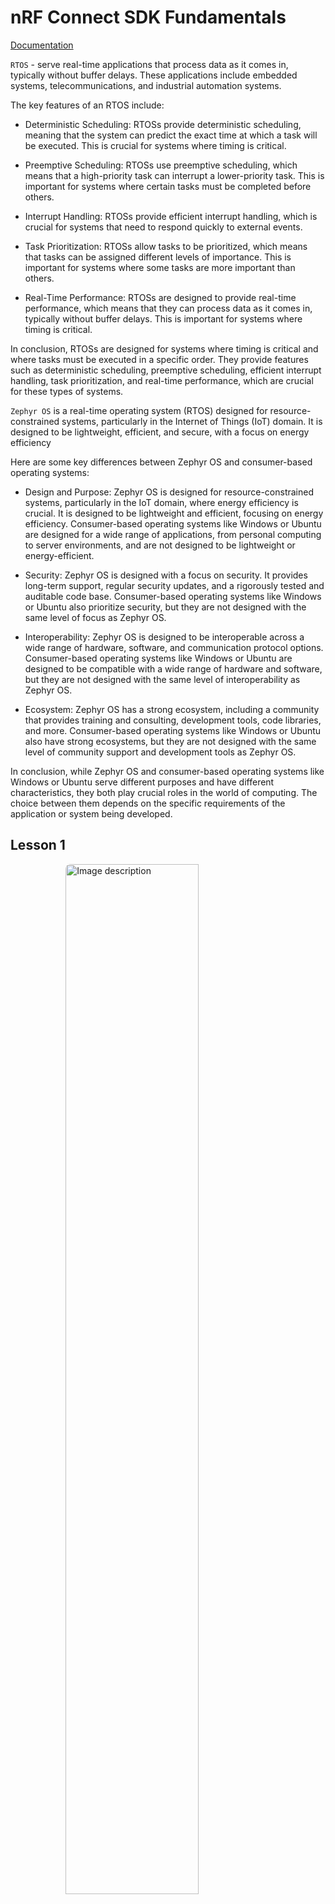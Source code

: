 # nRF Connect SDK Fundamentals

[Documentation](https://developer.nordicsemi.com/nRF_Connect_SDK/doc/latest/nrf/index.html)

`RTOS` - serve real-time applications that process data as it comes in, typically without buffer delays. These applications include embedded systems,
telecommunications, and industrial automation systems.

The key features of an RTOS include:

- Deterministic Scheduling: RTOSs provide deterministic scheduling, meaning that the system can predict the exact time at which a task will be executed.
This is crucial for systems where timing is critical.

- Preemptive Scheduling: RTOSs use preemptive scheduling, which means that a high-priority task can interrupt a lower-priority task. This is important
for systems where certain tasks must be completed before others.

- Interrupt Handling: RTOSs provide efficient interrupt handling, which is crucial for systems that need to respond quickly to external events.

- Task Prioritization: RTOSs allow tasks to be prioritized, which means that tasks can be assigned different levels of importance. This is important
for systems where some tasks are more important than others.

- Real-Time Performance: RTOSs are designed to provide real-time performance, which means that they can process data as it comes in, typically without
buffer delays. This is important for systems where timing is critical.

In conclusion, RTOSs are designed for systems where timing is critical and where tasks must be executed in a specific order. They provide features such
as deterministic scheduling, preemptive scheduling, efficient interrupt handling, task prioritization, and real-time performance, which are crucial
for these types of systems.

`Zephyr OS` is a real-time operating system (RTOS) designed for resource-constrained systems, particularly in the Internet of Things (IoT) domain.
It is designed to be lightweight, efficient, and secure, with a focus on energy efficiency

Here are some key differences between Zephyr OS and consumer-based operating systems:

- Design and Purpose: Zephyr OS is designed for resource-constrained systems, particularly in the IoT domain, where energy efficiency is crucial.
It is designed to be lightweight and efficient, focusing on energy efficiency. Consumer-based operating systems like Windows or Ubuntu are designed
for a wide range of applications, from personal computing to server environments, and are not designed to be lightweight or energy-efficient.

- Security: Zephyr OS is designed with a focus on security. It provides long-term support, regular security updates, and a rigorously tested and
auditable code base. Consumer-based operating systems like Windows or Ubuntu also prioritize security, but they are not designed with the same level of
focus as Zephyr OS.

- Interoperability: Zephyr OS is designed to be interoperable across a wide range of hardware, software, and communication protocol options.
Consumer-based operating systems like Windows or Ubuntu are designed to be compatible with a wide range of hardware and software, but they are not
designed with the same level of interoperability as Zephyr OS.

- Ecosystem: Zephyr OS has a strong ecosystem, including a community that provides training and consulting, development tools, code libraries, and more.
Consumer-based operating systems like Windows or Ubuntu also have strong ecosystems, but they are not designed with the same level of community support
and development tools as Zephyr OS.

In conclusion, while Zephyr OS and consumer-based operating systems like Windows or Ubuntu serve different purposes and have different characteristics,
they both play crucial roles in the world of computing. The choice between them depends on the specific requirements of the application or system
being developed.

## Lesson 1

<img src="./assets/nRF_connect_sdk_2-01.png" alt="Image description"
style="display: block; margin: auto; width: 65%; height: auto; border-radius: 8px;">

`Zephyr RTOS` is an open-source real-time operating system for connected and resource-constrained embedded devices. It includes a scheduler that ensures
predictable/deterministic execution patterns and abstracts out the timing requirements. It also comes with a rich set of fundamental libraries and middleware
that simplifies development and helps reduce a product’s time to market. Zephyr RTOS is highly configurable and enables scalable configurations from
very small configurations for memory-constrained devices (minimum 8 kilobytes, for example, simple LED blinking application) to powerful, feature-rich,
high-processing power devices (multiple MBs of memory) with large memory configurations.

Internally, the nRF Connect SDK code is organized into four main repositories:

- nrf – Applications, samples, connectivity protocols (Nordic)
- nrfxlib – Common libraries and stacks (Nordic)
- Zephyr – RTOS & Board configurations (open source)
- MCUBoot – Secure Bootloader (open source)

<img src="./assets/Lesson_1_build_process-04.png" alt="Image description"
style="display: block; margin: auto; width: 85%; height: auto; border-radius: 8px;">

`west` is a core command-line utility that is internally invoked by the nRF Connect for VS Code to do many tasks including building, and flashing
applications to your board.

The `devicetree` describes the hardware and `Kconfig` generates definitions that configure the whole system.

## Lesson 2

examine how hardware is described in nRF Connect SDK, whether it is a development kit (DK), a System on Chip (SoC), a System in a Package (SiP).

Objectives

- Examine the devicetree API <zephyr/devicetree.h>
- Examine board-level devicetree .dts
- Examine SoC-level devicetree .dtsi
- Understand the purpose of devicetree binding files (.yaml) and the compatible property
- Understand the device driver model <zephyr/device.h>
- Analyze the decoupling between a device driver API and a device driver implementation and the need to have a device pointer
- Examine the generic GPIO interface APIs <zephyr/drivers/gpio.h>
- Practice through hands-on exercises configuring GPIO pins and learn how to read/write to/from GPIO pins and how to set up interrupts for input GPIO pins

### Devicetree

```sh
/dts-v1/;
/ {
        a-node {
                subnode_label: a-sub-node {
                        foo = <3>;
                };
        };
};
```

#### Devicetree bindings (YAML files)

It declares requirements on the contents of devicetree nodes, and provides semantic information about the contents of valid nodes.

```yaml
compatible: "nordic,nrf-sample"
properties:
  num-sample:
    type: int
    required: true
```

Sample DTS file (.dts) with the node `node0` that is set to the compatible `nordic,nrf-sample`. This means the `node0` node must have the required property
`num-sample` and that property must be assigned an integer value. Otherwise, the build will fail.

```sh
node0 {
     compatible = "nordic,nrf-sample";
     num-sample = <3>;
};
```

#### Aliases

name of the property is the name of that alias and the value of the property is a reference to a node in the device tree.

```sh
/ {
        aliases {
                subnode_alias = &subnode_label;
        };
};
```

The purpose here is that your C/C++ application code (Ex: main.c) will use the alias. The definition of fixed aliases (Ex: led0 for the first LED on a
board ) in boards’ dts files can make the application code more portable, as it can avoid hard-coding varying device node names and make the application
code more flexible to changes in the board used.

#### Accessing the devicetree

[Ways to get node-identifier](https://developer.nordicsemi.com/nRF_Connect_SDK/doc/latest/zephyr/build/dts/api-usage.html#node-identifiers)

To get information about a particular devicetree node in your source code, you need a node identifier for it. This is just a C macro that refers to
the node.

node identifier of a-sub-node:

```sh
DT_NODELABEL(subnode-label)
```

To get the value assigned to a certain devicetree property, we can use the macro DT_PROP().

```sh
DT_PROP(DT_NODELABEL(subnode-label), foo)
```

Device tree file is available in path: `<install_path>\zephyr\boards\arm\nrf52833dk_nrf52833\nrf52833dk_nrf52833.dts.`

### Device driver model

In order to interact with a hardware peripheral or a system block, we need to use a device driver (or driver for short), which is software that deals
with the low-level details of configuring the hardware the way we want.

The following code snippet will take the devicetree node identifier returned by DT_NODELABEL() and return a pointer to the device object.
Then `device_is_ready()` verifies that the device is ready for use, i.e. in a state so that it can be used with its standard API.

```cpp
const struct device *dev;
dev = DEVICE_DT_GET(DT_NODELABEL(uart0));
if (!device_is_ready(dev)) {
    return;
}
```

### GPIO Generic API

To interact with the General-Purpose Input/Output (GPIO) peripheral, we can use the generic API <zephyr/drivers/gpio.h>, which provides user-friendly
functions to interact with GPIO peripherals.

When using any driver in Zephyr, the first step is to initialize it by retrieving the device pointer.

#### Initializing the API

Before using the device pointer contained in gpio_dt_spec led, we need to check if it’s ready using `device_is_ready()`.

```cpp
if (!device_is_ready(led.port)) {
    return;
}
```

#### Configure a single pin

This is done by calling the function `gpio_pin_configure_dt()`, which has the following signature:

```cpp
gpio_pin_configure_dt(&led, GPIO_OUTPUT);
```

The following line configures the pin led.pin as an output that is active low.

```cpp
gpio_pin_configure_dt(&led, GPIO_OUTPUT | GPIO_ACTIVE_LOW);
```

#### Write to an output pin

Writing to an output pin is straightforward by using the function `gpio_pin_set_dt()`, which has the following signature


